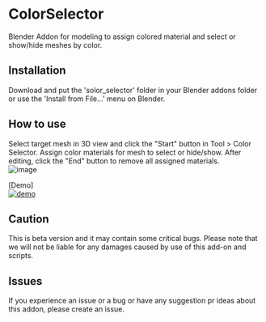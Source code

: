 # ColorSelector
Blender Addon for modeling to assign colored material and select or show/hide meshes by color.

## Installation
Download and put the 'solor_selector' folder in your Blender addons folder or use the 'Install from File...' menu on Blender.

## How to use
Select target mesh in 3D view and click the "Start" button in Tool > Color Selector.
Assign color materials for mesh to select or hide/show.
After editing, click the "End" button to remove all assigned materials.\
![image](https://user-images.githubusercontent.com/47211856/173196523-79702a90-bef0-4503-9555-51d0352a25e5.png)

[Demo]\
[![demo](https://img.youtube.com/vi/0BghN9ZUZWw/0.jpg)](https://www.youtube.com/watch?v=0BghN9ZUZWw)

## Caution
This is beta version and it may contain some critical bugs. 
Please note that we will not be liable for any damages caused by use of this add-on and scripts.

## Issues
If you experience an issue or a bug or have any suggestion pr ideas about this addon, please create an issue.


